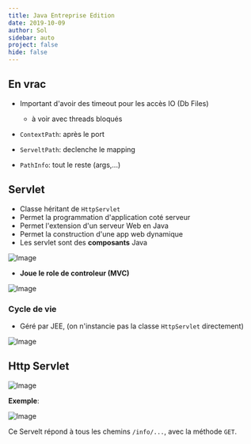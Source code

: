 ```yaml
---
title: Java Entreprise Edition
date: 2019-10-09
author: Sol
sidebar: auto
project: false
hide: false
---
```


## En vrac

* Important d'avoir des timeout pour les accès IO (Db Files)
  * à voir avec threads bloqués


* `ContextPath`: après le port
* `ServeltPath`: declenche le mapping
* `PathInfo`: tout le reste (args,...)

## Servlet

* Classe héritant de `HttpServlet`
* Permet la programmation d'application coté serveur
* Permet l'extension d'un serveur Web en Java
* Permet la construction d'une app web dynamique
* Les servlet sont des **composants** Java

![Image](https://i.imgur.com/6cdod73.png)

* **Joue le role de controleur (MVC)**


![Image](https://i.imgur.com/7HCaOnf.png)

### Cycle de vie

* Géré par JEE, (on n'instancie pas la classe `HttpServlet` directement)

![Image](https://i.imgur.com/K0qAnRc.png)

## Http Servlet

![Image](https://i.imgur.com/bXOyCiR.png)

**Exemple**:

![Image](https://i.imgur.com/gtt7WcP.png)

Ce Servelt répond à tous les chemins `/info/...`, avec la méthode `GET`.